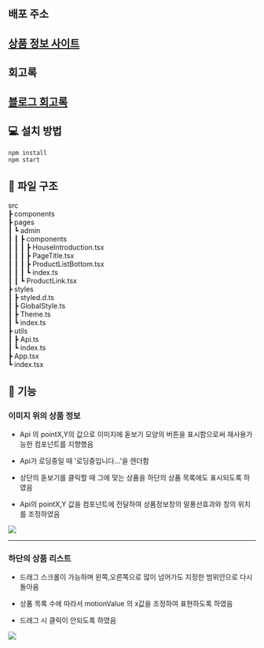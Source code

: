 ## 배포 주소

## <a target="_blank" href="https://master--tiny-sunburst-238263.netlify.app/">상품 정보 사이트</a>

## 회고록
## <a href="https://hell-of-company-builder.tistory.com/255?category=921712">블로그 회고록</a>

## 💻 설치 방법

    npm install
    npm start

## 📂 파일 구조

src  
 ┣ components  
 ┣ pages  
 ┃ ┗ admin  
 ┃ ┃ ┣ components  
 ┃ ┃ ┃ ┣ HouseIntroduction.tsx  
 ┃ ┃ ┃ ┣ PageTitle.tsx  
 ┃ ┃ ┃ ┣ ProductListBottom.tsx  
 ┃ ┃ ┃ ┗ index.ts  
 ┃ ┃ ┗ ProductLink.tsx  
 ┣ styles  
 ┃ ┣ styled.d.ts  
 ┃ ┣ GlobalStyle.ts  
 ┃ ┣ Theme.ts  
 ┃ ┗ index.ts  
 ┣ utils  
 ┃ ┣ Api.ts  
 ┃ ┗ index.ts  
 ┣ App.tsx  
 ┗ index.tsx

## 📝 기능

### 이미지 위의 상품 정보

- Api 의 pointX,Y의 값으로 이미지에 돋보기 모양의 버튼을 표시함으로써 재사용가능한 컴포넌트를 지향했음

- Api가 로딩중일 때 '로딩중입니다...'을 렌더함

- 상단의 돋보기를 클릭할 때 그에 맞는 상품을 하단의 상품 목록에도 표시되도록 하였음

- Api의 pointX,Y 값을 컴포넌트에 전달하여 상품정보창의 말풍선효과와 창의 위치를 조정하였음

<img src="https://user-images.githubusercontent.com/80146176/152396012-efb727dc-baf8-418c-9d76-de4069a06951.gif"/>

---

### 하단의 상품 리스트

- 드래그 스크롤이 가능하며 왼쪽,오른쪽으로 많이 넘어가도 지정한 범위안으로 다시 돌아옴

- 상품 목록 수에 따라서 motionValue 의 x값을 조정하여 표현하도록 하였음

- 드래그 시 클릭이 안되도록 하였음

<img src="https://user-images.githubusercontent.com/80146176/152396427-a0249569-304f-42af-acda-99132150f22c.gif"/>
